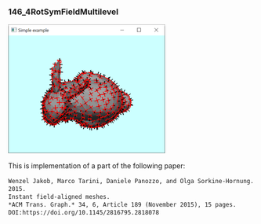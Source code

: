 ### 146_4RotSymFieldMultilevel
![](thumbnail.png)





This is implementation of a part of the following paper:

```
Wenzel Jakob, Marco Tarini, Daniele Panozzo, and Olga Sorkine-Hornung. 2015. 
Instant field-aligned meshes. 
*ACM Trans. Graph.* 34, 6, Article 189 (November 2015), 15 pages. DOI:https://doi.org/10.1145/2816795.2818078
```

